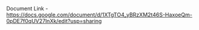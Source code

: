 Document Link - https://docs.google.com/document/d/1XTgTO4_yBRzXM2t46S-HaxoeQm-0pDE7f0qUV27lnXk/edit?usp=sharing